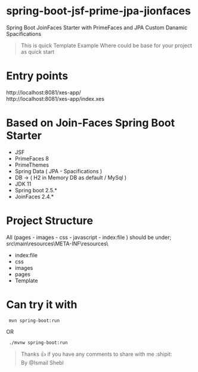 # spring-boot-jsf-prime-jpa-jionfaces
Spring Boot JoinFaces Starter with PrimeFaces and JPA Custom Danamic Spacifications  
 > This is quick Template Example Where could be base for your project as quick start

# Entry points
http://localhost:8081/xes-app/  
http://localhost:8081/xes-app/index.xes  

# Based on Join-Faces Spring Boot Starter
 - JSF  
 - PrimeFaces 8
 - PrimeThemes
 - Spring Data ( JPA - Spacifications )
 - DB -> ( H2 in Memory DB as default / MySql )
 - JDK 11
 - Spring boot 2.5.*
 - JoinFaces 2.4.*

# Project Structure
All (pages - images - css - javascript - index:file ) should be under;
src\main\resources\META-INF\resources\
 - index:file
 - css
 - images
 - pages
 - Template

# Can try it with 
```
 mvn spring-boot:run
 ```
 OR
 ```
  ./mvnw spring-boot:run
 ```
 
 > Thanks :+1: if you have any comments to share with me :shipit:  
 > By @Ismail Shebl
